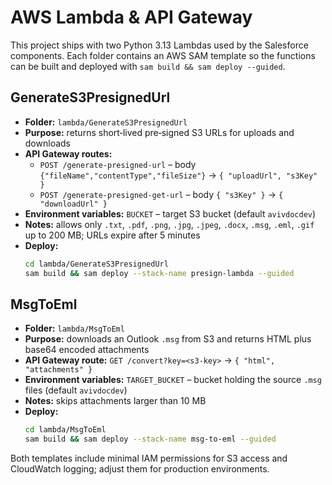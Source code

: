 
# AWS Lambda & API Gateway

This project ships with two Python 3.13 Lambdas used by the Salesforce
components. Each folder contains an AWS SAM template so the functions can be
built and deployed with `sam build && sam deploy --guided`.

## GenerateS3PresignedUrl

- **Folder:** `lambda/GenerateS3PresignedUrl`
- **Purpose:** returns short‑lived pre‑signed S3 URLs for uploads and downloads
- **API Gateway routes:**
  - `POST /generate-presigned-url` – body `{"fileName","contentType","fileSize"}` → `{ "uploadUrl", "s3Key" }`
  - `POST /generate-presigned-get-url` – body `{ "s3Key" }` → `{ "downloadUrl" }`
- **Environment variables:** `BUCKET` – target S3 bucket (default `avivdocdev`)
- **Notes:** allows only `.txt`, `.pdf`, `.png`, `.jpg`, `.jpeg`, `.docx`, `.msg`, `.eml`, `.gif` up to 200 MB; URLs expire after 5 minutes
- **Deploy:**
  ```bash
  cd lambda/GenerateS3PresignedUrl
  sam build && sam deploy --stack-name presign-lambda --guided
  ```

## MsgToEml

- **Folder:** `lambda/MsgToEml`
- **Purpose:** downloads an Outlook `.msg` from S3 and returns HTML plus base64
  encoded attachments
- **API Gateway route:** `GET /convert?key=<s3-key>` → `{ "html", "attachments" }`
- **Environment variables:** `TARGET_BUCKET` – bucket holding the source `.msg`
  files (default `avivdocdev`)
- **Notes:** skips attachments larger than 10 MB
- **Deploy:**
  ```bash
  cd lambda/MsgToEml
  sam build && sam deploy --stack-name msg-to-eml --guided
  ```

Both templates include minimal IAM permissions for S3 access and CloudWatch
logging; adjust them for production environments.
